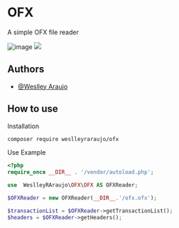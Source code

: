 # OFX

A simple OFX file reader

![image](https://img.shields.io/badge/PHP-777BB4?style=for-the-badge&logo=php&logoColor=white)
![](https://img.shields.io/badge/PHP-8.3-green)

## Authors

- [@Weslley Araujo](https://www.github.com/WeslleyRAraujo)


## How to use

Installation
```bash
composer require weslleyraraujo/ofx
```

Use Example
```php
<?php
require_once __DIR__ . '/vendor/autoload.php';

use  WeslleyRAraujo\OFX\OFX AS OFXReader;

$OFXReader = new OFXReader(__DIR__.'/ofx.ofx');

$transactionList = $OFXReader->getTransactionList();
$headers = $OFXReader->getHeaders();
```
    
